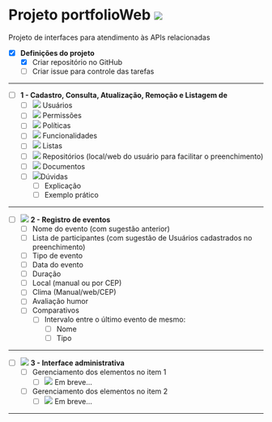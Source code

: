 # Projeto portfolioWeb <img src="https://img.icons8.com/ios/50/000000/management.png"/>
Projeto de interfaces para atendimento às APIs relacionadas

- [x] **Definições do projeto**
  - [x] Criar repositório no GitHub
  - [ ] Criar issue para controle das tarefas
-------
- [ ] **1 - Cadastro, Consulta, Atualização, Remoção e Listagem de**
  - [ ] <img src="https://img.icons8.com/ios-glyphs/30/000000/login-as-user.png"/> Usuários
  - [ ] <img src="https://img.icons8.com/windows/30/000000/test-partial-passed.png"/> Permissões
  - [ ] <img src="https://img.icons8.com/windows/30/000000/privacy-policy.png"/> Políticas
  - [ ] <img src="https://img.icons8.com/android/30/000000/swiss-army-knife.png"/> Funcionalidades
  - [ ] <img src="https://img.icons8.com/ios/30/000000/wish-list.png"/> Listas
  - [ ] <img src="https://img.icons8.com/windows/30/000000/github.png"/> Repositórios (local/web do usuário para facilitar o preenchimento)
  - [ ] <img src="https://img.icons8.com/windows/30/000000/network-document.png"/> Documentos
  - [ ] <img src="https://img.icons8.com/windows/30/000000/questions.png"/>Dúvidas
    - [ ] Explicação 
    - [ ] Exemplo prático
-------
- [ ] <img src="https://img.icons8.com/windows/30/000000/overtime.png"/> **2 - Registro de eventos** 
    - [ ] Nome do evento (com sugestão anterior)
    - [ ] Lista de participantes (com sugestão de Usuários cadastrados no preenchimento)
    - [ ] Tipo de evento
    - [ ] Data do evento
    - [ ] Duração
    - [ ] Local (manual ou por CEP)
    - [ ] Clima (Manual/web/CEP)
    - [ ] Avaliação humor
    - [ ] Comparativos
	  - [ ] Intervalo entre o último evento de mesmo:
		  - [ ] Nome
		  - [ ] Tipo
-------
- [ ] <img src="https://img.icons8.com/windows/30/000000/gears.png"/> **3 - Interface administrativa**
  - [ ] Gerenciamento dos elementos no item 1
  	- [ ] <img src="https://img.icons8.com/ios-filled/30/000000/enterprise-resource-planning.png"/> Em breve...
  - [ ] Gerenciamento dos elementos no item 2
  	- [ ] <img src="https://img.icons8.com/ios-filled/30/000000/enterprise-resource-planning.png"/> Em breve...
-------
